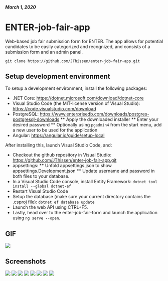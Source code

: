 ##### March 1, 2020

# ENTER-job-fair-app
Web-based job fair submission form for ENTER. The app allows for potential candidates to be easily categorized and recognized, and consists of a submission form and an admin panel.

`git clone https://github.com/JThissen/enter-job-fair-app.git`

## Setup development environment

To setup a development environment, install the following packages: 

* .NET Core: https://dotnet.microsoft.com/download/dotnet-core
* Visual Studio Code (the MIT-license version of Visual Studio): https://code.visualstudio.com/download
* PostgreSQL: https://www.enterprisedb.com/downloads/postgres-postgresql-downloads
** Apply the downloaded installer
** Enter your desired password
** Optionally using `pgadmin4` from the start menu, add a new user to be used for the application
* Angular: https://angular.io/guide/setup-local

After installing this, launch Visual Studio Code, and: 
* Checkout the github repository in Visual Studio: https://github.com/JThissen/enter-job-fair-app.git
* appsettings:
** Unfold appsettings.json to show appsettings.Development.json
** Update username and password in both files to your database.
* In a Visual Studio Code console, install Entity Framework: `dotnet tool install --global dotnet-ef`
* Restart Visual Studio Code
* Setup the database (make sure your current directory contains the .csproj file): `dotnet ef database update`
* Launch the web API using CTRL+F5.
* Lastly, head over to the enter-job-fair-form and launch the application using `ng serve --open`.

## GIF
![](media/sitegif.gif)

## Screenshots

![](media/site_landing.PNG)
![](media/site_form.PNG)
![](media/site_form_confirmation.PNG)
![](media/site_form_submit.PNG)
![](media/site_login.PNG)
![](media/site_admin_landing.PNG)
![](media/site_admin_candidates.PNG)
![](media/site_admin_events.PNG)
